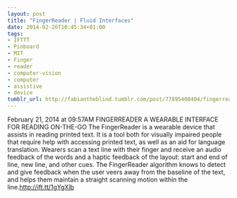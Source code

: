 ```yaml
---
layout: post
title: "FingerReader | Fluid Interfaces"
date: 2014-02-26T10:45:34+01:00
tags:
- IFTTT
- Pinboard
- MIT
- Finger
- reader
- computer-vision
- computer
- assistive
- device
tumblr_url: http://fabiantheblind.tumblr.com/post/77895408404/fingerreader-fluid-interfaces
---
```

February 21, 2014 at 09:57AM
FINGERREADER
A WEARABLE INTERFACE FOR READING ON-THE-GO
The FingerReader is a wearable device that assists in reading printed text. It is a tool both for visually impaired people that require help with accessing printed text, as well as an aid for language translation. Wearers scan a text line with their finger and receive an audio feedback of the words and a haptic feedback of the layout: start and end of line, new line, and other cues. The FingerReader algorithm knows to detect and give feedback when the user veers away from the baseline of the text, and helps them maintain a straight scanning motion within the line.http://ift.tt/1gYgXlb
